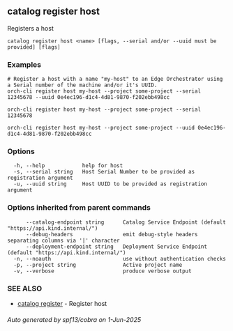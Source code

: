 ## catalog register host

Registers a host

```
catalog register host <name> [flags, --serial and/or --uuid must be provided] [flags]
```

### Examples

```
# Register a host with a name "my-host" to an Edge Orchestrator using a Serial number of the machine and/or it's UUID.
orch-cli register host my-host --project some-project --serial 12345678 --uuid 0e4ec196-d1c4-4d81-9870-f202ebb498cc

orch-cli register host my-host --project some-project --serial 12345678

orch-cli register host my-host --project some-project --uuid 0e4ec196-d1c4-4d81-9870-f202ebb498cc
```

### Options

```
  -h, --help            help for host
  -s, --serial string   Host Serial Number to be provided as registration argument
  -u, --uuid string     Host UUID to be provided as registration argument
```

### Options inherited from parent commands

```
      --catalog-endpoint string      Catalog Service Endpoint (default "https://api.kind.internal/")
      --debug-headers                emit debug-style headers separating columns via '|' character
      --deployment-endpoint string   Deployment Service Endpoint (default "https://api.kind.internal/")
  -n, --noauth                       use without authentication checks
  -p, --project string               Active project name
  -v, --verbose                      produce verbose output
```

### SEE ALSO

* [catalog register](catalog_register.md)	 - Register host

###### Auto generated by spf13/cobra on 1-Jun-2025
